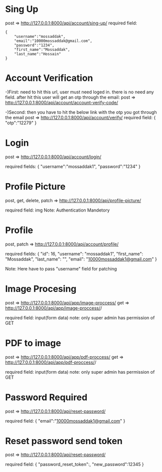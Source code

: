 # Sing Up
post => http://127.0.0.1:8000/api/account/sing-up/
required field: 

    {
        "username":"mossaddak",
        "email":"10000mossaddak@gmail.com",
        "password":"1234",
        "first_name":"Mossaddak",
        "last_name":"Hossain"
    }

# Account Verification
-)First:
    need to hit this url, user must need loged in. there is no need any field. after hit this user will get an otp through the email:
    post => http://127.0.0.1:8000/api/account/account-verify-code/

-)Second:
    then you have to hit the below link with the otp you got through the email 
    post => http://127.0.0.1:8000/api/account/verify/
    required field:
        {
            "otp":"12279"
        }

# Login
post => http://127.0.0.1:8000/api/account/login/

required fields:
    {
        "username":"mossaddak1",
        "password":"1234"
    }

# Profile Picture

post, get, delete, patch => http://127.0.0.1:8000/api/profile-picture/

required field: img
Note: Authentication Mandetory

# Profile 
post, patch => http://127.0.0.1:8000/api/account/profile/

required fields:
    {
        "id": 16,
        "username": "mossaddak1",
        "first_name": "Mossaddak",
        "last_name": "",
        "email": "10000mossaddak1@gmail.com"
    }

Note: Here have to pass "username" field for patching

# Image Procesing
post => http://127.0.0.1:8000/api/app/image-proccess/
get => http://127.0.0.1:8000/api/app/image-proccess/<id>/

required field: input(form data)
note: only super admin has permission of GET

# PDF to image
post => http://127.0.0.1:8000/api/app/pdf-proccess/
get => http://127.0.0.1:8000/api/app/pdf-proccess/<id>/

required field: input(form data)
note: only super admin has permission of GET

# Password Required
post => http://127.0.0.1:8000/api/reset-password/

required field:
    {
        "email":"10000mossaddak1@gmail.com"
    }

# Reset password send token
post => http://127.0.0.1:8000/api/reset-password/

required field:
    {
        "password_reset_token":<here will be the token send by email>,
        "new_password":12345
    }